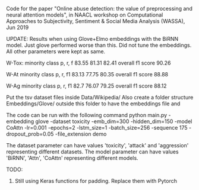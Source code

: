 Code for the paper "Online abuse detection: the value of preprocessing and neural attention models", in NAACL workshop on Computational Approaches to Subjectivity, Sentiment & Social Media Analysis (WASSA), Jun 2019

UPDATE:
Results when using Glove+Elmo embeddings with the BiRNN model. Just glove performed worse than this. Did not tune the embeddings. All other parameters were kept as same.

W-Tox:
minority class
p, r, f
83.55 81.31 82.41
overall f1 score
90.26

W-At
minority class
p, r, f1
83.13 77.75 80.35
overall f1 score
88.88

W-Ag
minority class
p, r, f1
82.7 76.07 79.25
overall f1 score
88.12


Put the tsv dataset files inside Data/Wikipedia/
Also create a folder structure Embeddings/Glove/ outside this folder to have the embeddings file and 

The code can be run with the following command
python main.py -embedding glove -dataset toxicity -emb_dim=300 -hidden_dim=150 -model CoAttn -lr=0.001 -epochs=2 -lstm_size=1 -batch_size=256 -sequence 175 -dropout_prob=0.05 -file_extension demo


The dataset parameter can have values 'toxicity', 'attack' and 'aggression' representing different datasets.
The model parameter can have values 'BiRNN', 'Attn', 'CoAttn' representing different models.

TODO:
1) Still using Keras functions for padding. Replace them with Pytorch
